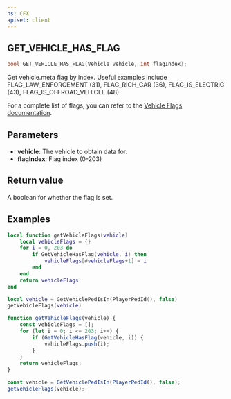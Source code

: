 ```yaml
---
ns: CFX
apiset: client
---
```

## GET_VEHICLE_HAS_FLAG

```c
bool GET_VEHICLE_HAS_FLAG(Vehicle vehicle, int flagIndex);
```

Get vehicle.meta flag by index. Useful examples include FLAG_LAW_ENFORCEMENT (31), FLAG_RICH_CAR (36), FLAG_IS_ELECTRIC (43), FLAG_IS_OFFROAD_VEHICLE (48).

For a complete list of flags, you can refer to the [Vehicle Flags documentation](https://docs.fivem.net/docs/game-references/vehicle-references/vehicle-flags/).

## Parameters
* **vehicle**: The vehicle to obtain data for.
* **flagIndex**: Flag index (0-203)

## Return value
A boolean for whether the flag is set.

## Examples
```lua
local function getVehicleFlags(vehicle)
    local vehicleFlags = {}
    for i = 0, 203 do
        if GetVehicleHasFlag(vehicle, i) then
            vehicleFlags[#vehicleFlags+1] = i
        end
    end
    return vehicleFlags
end

local vehicle = GetVehiclePedIsIn(PlayerPedId(), false)
getVehicleFlags(vehicle)
```

```js
function getVehicleFlags(vehicle) {
    const vehicleFlags = [];
    for (let i = 0; i <= 203; i++) {
        if (GetVehicleHasFlag(vehicle, i)) {
            vehicleFlags.push(i);
        }
    }
    return vehicleFlags;
}

const vehicle = GetVehiclePedIsIn(PlayerPedId(), false);
getVehicleFlags(vehicle);
```
